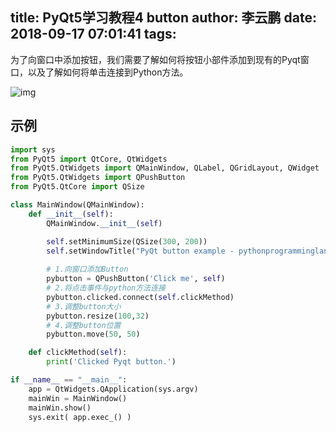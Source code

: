 title: PyQt5学习教程4 button
author: 李云鹏
date: 2018-09-17 07:01:41
tags:
---
为了向窗口中添加按钮，我们需要了解如何将按钮小部件添加到现有的Pyqt窗口，以及了解如何将单击连接到Python方法。

<!--more-->

![img](https://pythonprogramminglanguage.com/wp-content/uploads/2017/06/pyqt-button.png)

## 示例

```python
import sys
from PyQt5 import QtCore, QtWidgets
from PyQt5.QtWidgets import QMainWindow, QLabel, QGridLayout, QWidget
from PyQt5.QtWidgets import QPushButton
from PyQt5.QtCore import QSize    

class MainWindow(QMainWindow):
    def __init__(self):
        QMainWindow.__init__(self)

        self.setMinimumSize(QSize(300, 200))    
        self.setWindowTitle("PyQt button example - pythonprogramminglanguage.com") 
        
        # 1.向窗口添加Button
        pybutton = QPushButton('Click me', self)
        # 2.将点击事件与python方法连接
        pybutton.clicked.connect(self.clickMethod)
        # 3.调整button大小
        pybutton.resize(100,32)
        # 4.调整button位置
        pybutton.move(50, 50)        

    def clickMethod(self):
        print('Clicked Pyqt button.')

if __name__ == "__main__":
    app = QtWidgets.QApplication(sys.argv)
    mainWin = MainWindow()
    mainWin.show()
    sys.exit( app.exec_() )
```
